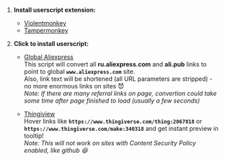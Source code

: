 1. **Install userscript extension:**

   * [Violentmonkey](https://violentmonkey.github.io/get-it/)
   * [Tampermonkey](https://tampermonkey.net)

2. **Click to install userscript:**

   * [Global Aliexpress](https://github.com/Perlovka/userscripts/raw/master/global_aliexpress/global_aliexpress.user.js)  
      This script will convert all **ru.aliexpress.com** and **ali.pub** links to point to global **`www.aliexpress.com`** site.  
      Also, link text will be shortened (all URL parameters are stripped) - no more enormous links on sites :smiling_imp:  
      *Note: If there are many referral links on page, convertion could take some time after page finished to load (usually a few seconds)*

   * [Thingiview](https://github.com/Perlovka/userscripts/raw/master/thingiview/thingiview.user.js)  
      Hover links like **`https://www.thingiverse.com/thing:2067818`** or **`https://www.thingiverse.com/make:340318`** and get instant preview in tooltip!  
      *Note: This will not work on sites with Content Security Policy enabled, like github :laughing:*

